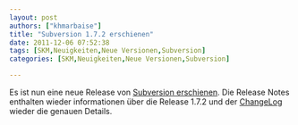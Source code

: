 ```yaml
---
layout: post
authors: ["khmarbaise"]
title: "Subversion 1.7.2 erschienen"
date: 2011-12-06 07:52:38
tags: [SKM,Neuigkeiten,Neue Versionen,Subversion]
categories: [SKM,Neuigkeiten,Neue Versionen,Subversion]

---
```

Es ist nun eine neue Release von <a href="http://svn.haxx.se/users/archive-2011-12/0059.shtml">Subversion erschienen</a>. Die Release Notes enthalten wieder informationen über die Release 1.7.2 und der <a href="http://svn.apache.org/repos/asf/subversion/tags/1.7.2/CHANGES">ChangeLog</a> wieder die genauen Details.

